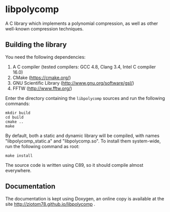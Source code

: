 # libpolycomp

A C library which implements a polynomial compression, as well as other
well-known compression techniques.

## Building the library

You need the following dependencies:

1. A C compiler (tested compilers: GCC 4.8, Clang 3.4, Intel C compiler 16.0)
2. CMake (https://cmake.org/)
3. GNU Scientific Library (http://www.gnu.org/software/gsl/)
4. FFTW (http://www.fftw.org/)

Enter the directory containing the `libpolycomp` sources and run the
following commands:

    mkdir build
    cd build
    cmake ..
    make

By default, both a static and dynamic library will be compiled, with
names "libpolycomp_static.a" and "libpolycomp.so". To install them
system-wide, run the following command as root:

    make install

The source code is written using C89, so it should compile almost
everywhere.

## Documentation

The documentation is kept using Doxygen, an online copy is available
at the site http://ziotom78.github.io/libpolycomp .
